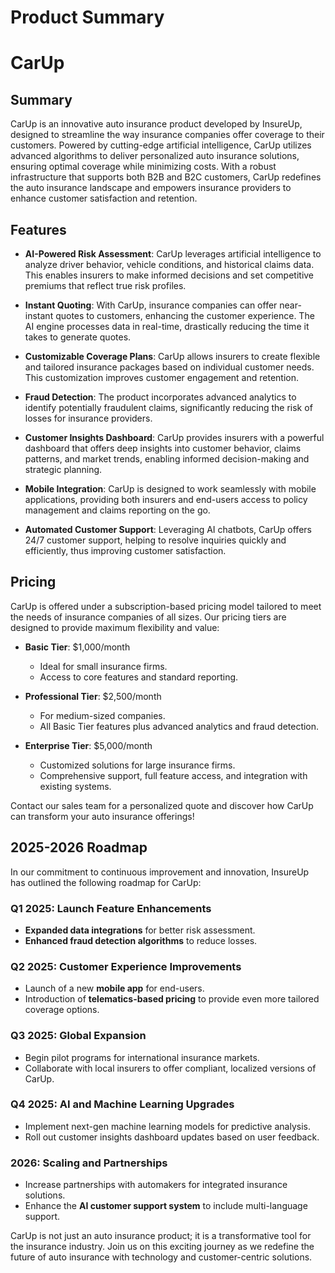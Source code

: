 # Product Summary

# CarUp

## Summary

CarUp is an innovative auto insurance product developed by InsureUp, designed to streamline the way insurance companies offer coverage to their customers. Powered by cutting-edge artificial intelligence, CarUp utilizes advanced algorithms to deliver personalized auto insurance solutions, ensuring optimal coverage while minimizing costs. With a robust infrastructure that supports both B2B and B2C customers, CarUp redefines the auto insurance landscape and empowers insurance providers to enhance customer satisfaction and retention.

## Features

- **AI-Powered Risk Assessment**: CarUp leverages artificial intelligence to analyze driver behavior, vehicle conditions, and historical claims data. This enables insurers to make informed decisions and set competitive premiums that reflect true risk profiles.

- **Instant Quoting**: With CarUp, insurance companies can offer near-instant quotes to customers, enhancing the customer experience. The AI engine processes data in real-time, drastically reducing the time it takes to generate quotes.

- **Customizable Coverage Plans**: CarUp allows insurers to create flexible and tailored insurance packages based on individual customer needs. This customization improves customer engagement and retention.

- **Fraud Detection**: The product incorporates advanced analytics to identify potentially fraudulent claims, significantly reducing the risk of losses for insurance providers.

- **Customer Insights Dashboard**: CarUp provides insurers with a powerful dashboard that offers deep insights into customer behavior, claims patterns, and market trends, enabling informed decision-making and strategic planning.

- **Mobile Integration**: CarUp is designed to work seamlessly with mobile applications, providing both insurers and end-users access to policy management and claims reporting on the go.

- **Automated Customer Support**: Leveraging AI chatbots, CarUp offers 24/7 customer support, helping to resolve inquiries quickly and efficiently, thus improving customer satisfaction.

## Pricing

CarUp is offered under a subscription-based pricing model tailored to meet the needs of insurance companies of all sizes. Our pricing tiers are designed to provide maximum flexibility and value:

- **Basic Tier**: $1,000/month
  - Ideal for small insurance firms.
  - Access to core features and standard reporting.

- **Professional Tier**: $2,500/month
  - For medium-sized companies.
  - All Basic Tier features plus advanced analytics and fraud detection.

- **Enterprise Tier**: $5,000/month
  - Customized solutions for large insurance firms.
  - Comprehensive support, full feature access, and integration with existing systems.

Contact our sales team for a personalized quote and discover how CarUp can transform your auto insurance offerings!

## 2025-2026 Roadmap

In our commitment to continuous improvement and innovation, InsureUp has outlined the following roadmap for CarUp:

### Q1 2025: Launch Feature Enhancements
- **Expanded data integrations** for better risk assessment.
- **Enhanced fraud detection algorithms** to reduce losses.

### Q2 2025: Customer Experience Improvements
- Launch of a new **mobile app** for end-users.
- Introduction of **telematics-based pricing** to provide even more tailored coverage options.

### Q3 2025: Global Expansion
- Begin pilot programs for international insurance markets.
- Collaborate with local insurers to offer compliant, localized versions of CarUp.

### Q4 2025: AI and Machine Learning Upgrades
- Implement next-gen machine learning models for predictive analysis.
- Roll out customer insights dashboard updates based on user feedback.

### 2026: Scaling and Partnerships
- Increase partnerships with automakers for integrated insurance solutions.
- Enhance the **AI customer support system** to include multi-language support.

CarUp is not just an auto insurance product; it is a transformative tool for the insurance industry. Join us on this exciting journey as we redefine the future of auto insurance with technology and customer-centric solutions.